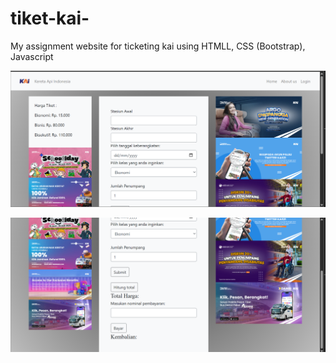 # tiket-kai-
My assignment website for ticketing kai using HTMLL, CSS (Bootstrap), Javascript

![image](https://github.com/d4a-arka/tiket-kai-/blob/4d0f4fbba193e7530a6f64815d181ca4a0a0da3c/Web%20%231.png)

![image](https://github.com/d4a-arka/tiket-kai-/blob/ed5520f6f4fea22b0c6c7978bb544fea74f519df/Web%20%232.png)
